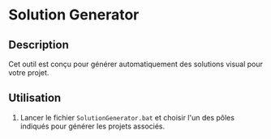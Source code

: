 # Solution Generator

## Description
Cet outil est conçu pour générer automatiquement des solutions visual pour votre projet.

## Utilisation
1. Lancer le fichier `SolutionGenerator.bat` et choisir l'un des pôles indiqués pour générer les projets associés.
